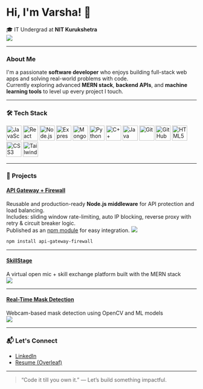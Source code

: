 # Hi, I'm Varsha! 👋

🎓 IT Undergrad at **NIT Kurukshetra**    
![](https://komarev.com/ghpvc/?username=varshaazz&color=0e75b6&style=flat)

---

###  About Me

I'm a passionate **software developer** who enjoys building full-stack web apps and solving real-world problems with code.  
Currently exploring advanced **MERN stack**, **backend APIs**, and **machine learning tools** to level up every project I touch.


---

### 🛠 Tech Stack

<p align="left">
  <img src="https://cdn.jsdelivr.net/gh/devicons/devicon/icons/javascript/javascript-original.svg" alt="JavaScript" width="40" height="40"/>
  <img src="https://cdn.jsdelivr.net/gh/devicons/devicon/icons/react/react-original.svg" alt="React" width="40" height="40"/>
  <img src="https://cdn.jsdelivr.net/gh/devicons/devicon/icons/nodejs/nodejs-original.svg" alt="Node.js" width="40" height="40"/>
  <img src="https://cdn.jsdelivr.net/gh/devicons/devicon/icons/express/express-original.svg" alt="Express" width="40" height="40"/>
  <img src="https://cdn.jsdelivr.net/gh/devicons/devicon/icons/mongodb/mongodb-original.svg" alt="MongoDB" width="40" height="40"/>
  <img src="https://cdn.jsdelivr.net/gh/devicons/devicon/icons/python/python-original.svg" alt="Python" width="40" height="40"/>
  <img src="https://cdn.jsdelivr.net/gh/devicons/devicon/icons/cplusplus/cplusplus-original.svg" alt="C++" width="40" height="40"/>
  <img src="https://cdn.jsdelivr.net/gh/devicons/devicon/icons/java/java-original.svg" alt="Java" width="40" height="40"/>
  <img src="https://cdn.jsdelivr.net/gh/devicons/devicon/icons/git/git-original.svg" alt="Git" width="40" height="40"/>
  <img src="https://cdn.jsdelivr.net/gh/devicons/devicon/icons/github/github-original.svg" alt="GitHub" width="40" height="40"/>
  <img src="https://cdn.jsdelivr.net/gh/devicons/devicon/icons/html5/html5-original.svg" alt="HTML5" width="40" height="40"/>
  <img src="https://cdn.jsdelivr.net/gh/devicons/devicon/icons/css3/css3-original.svg" alt="CSS3" width="40" height="40"/>
  <img src="https://cdn.jsdelivr.net/gh/devicons/devicon/icons/tailwindcss/tailwindcss-original.svg" alt="TailwindCSS" width="40" height="40"/>
</p>


---

### 🚀 Projects
####  [API Gateway + Firewall](https://github.com/varshaazz/api-gateway)  
Reusable and production-ready **Node.js middleware** for API protection and load balancing.  
Includes: sliding window rate-limiting, auto IP blocking, reverse proxy with retry & circuit breaker logic.  
Published as an [npm module](https://www.npmjs.com/package/api-gateway-firewall) for easy integration.
![](https://komarev.com/ghpvc/?username=varshaazz&label=API+Firewall+Views&color=0e75b6&style=flat-square)


```bash
npm install api-gateway-firewall
```
---

####  [SkillStage](https://github.com/varshaazz/SkillStage)  
A virtual open mic + skill exchange platform built with the MERN stack   
![](https://komarev.com/ghpvc/?username=varshaazz&label=SkillStage+Views&color=0e75b6&style=flat-square)

---

####  [Real-Time Mask Detection](https://github.com/varshaazz/RealTime-Mask-Detection)  
Webcam-based mask detection using OpenCV and ML models  
![](https://komarev.com/ghpvc/?username=varshaazz&label=Mask+Detection+Views&color=0e75b6&style=flat-square)

---

### 📬 Let's Connect

- [LinkedIn](https://www.linkedin.com/in/varsha-yadav-460008225/)  
- [Resume (Overleaf)](https://[your-resume-link](https://www.overleaf.com/read/vmdmtcphrwjt#eddefc))

---

> “Code it till you own it.” — Let’s build something impactful.
